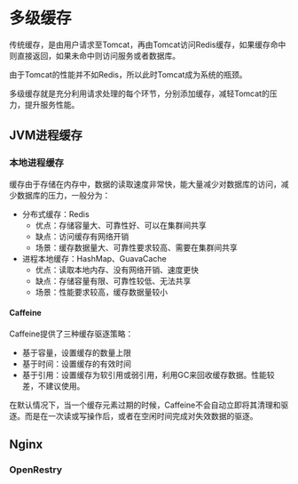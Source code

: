 # 多级缓存

传统缓存，是由用户请求至Tomcat，再由Tomcat访问Redis缓存，如果缓存命中则直接返回，如果未命中则访问服务或者数据库。

由于Tomcat的性能并不如Redis，所以此时Tomcat成为系统的瓶颈。

多级缓存就是充分利用请求处理的每个环节，分别添加缓存，减轻Tomcat的压力，提升服务性能。

## JVM进程缓存

### 本地进程缓存

缓存由于存储在内存中，数据的读取速度非常快，能大量减少对数据库的访问，减少数据库的压力，一般分为：

- 分布式缓存：Redis
  - 优点：存储容量大、可靠性好、可以在集群间共享
  - 缺点：访问缓存有网络开销
  - 场景：缓存数据量大、可靠性要求较高、需要在集群间共享
- 进程本地缓存：HashMap、GuavaCache
  - 优点：读取本地内存、没有网络开销、速度更快
  - 缺点：存储容量有限、可靠性较低、无法共享
  - 场景：性能要求较高，缓存数据量较小

#### Caffeine

Caffeine提供了三种缓存驱逐策略：

- 基于容量，设置缓存的数量上限
- 基于时间：设置缓存的有效时间
- 基于引用：设置缓存为软引用或弱引用，利用GC来回收缓存数据。性能较差，不建议使用。

在默认情况下，当一个缓存元素过期的时候，Caffeine不会自动立即将其清理和驱逐。而是在一次读或写操作后，或者在空闲时间完成对失效数据的驱逐。



## Nginx

### OpenRestry